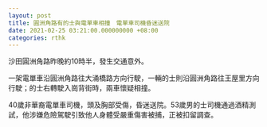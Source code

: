 ```yaml
---
layout: post
title: 圓洲角路有的士與電單車相撞　電單車司機昏迷送院
date: 2021-02-25 03:21:00.000000000 +08:00
categories: rthk
---
```


沙田圓洲角路昨晚約10時半，發生交通意外。

一架電單車沿圓洲角路往大涌橋路方向行駛，一輛的士則沿圓洲角路往王屋里方向行駛；的士右轉駛入崗背街時，兩車懷疑相撞。

40歲非華裔電單車司機，頭及胸部受傷，昏迷送院。53歲男的士司機通過酒精測試，他涉嫌危險駕駛引致他人身體受嚴重傷害被捕，正被扣留調查。
